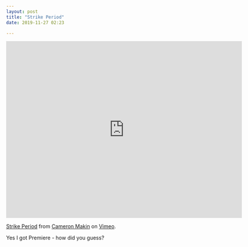 ```yaml
---
layout: post
title: "Strike Period"
date: 2019-11-27 02:23

---
```


<iframe src="https://player.vimeo.com/video/375817939" width="640" height="480" frameborder="0" allow="autoplay; fullscreen" allowfullscreen></iframe>
<p><a href="https://vimeo.com/375817939">Strike Period</a> from <a href="https://vimeo.com/user94371105">Cameron Makin</a> on <a href="https://vimeo.com">Vimeo</a>.</p>

Yes I got Premiere - how did you guess?
